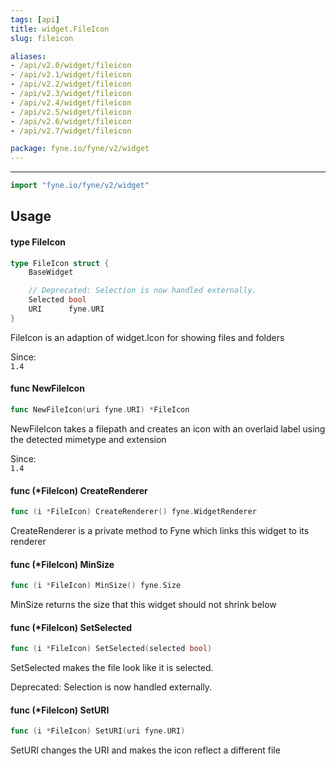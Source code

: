 ```yaml
---
tags: [api]
title: widget.FileIcon
slug: fileicon

aliases:
- /api/v2.0/widget/fileicon
- /api/v2.1/widget/fileicon
- /api/v2.2/widget/fileicon
- /api/v2.3/widget/fileicon
- /api/v2.4/widget/fileicon
- /api/v2.5/widget/fileicon
- /api/v2.6/widget/fileicon
- /api/v2.7/widget/fileicon

package: fyne.io/fyne/v2/widget
---
```



---
```go
import "fyne.io/fyne/v2/widget"
```

## Usage

#### type FileIcon

```go
type FileIcon struct {
	BaseWidget

	// Deprecated: Selection is now handled externally.
	Selected bool
	URI      fyne.URI
}
```

FileIcon is an adaption of widget.Icon for showing files and folders


<div class="since">Since: <code>
1.4</code></div>

#### func  NewFileIcon

```go
func NewFileIcon(uri fyne.URI) *FileIcon
```
NewFileIcon takes a filepath and creates an icon with an overlaid label using the detected mimetype and extension


<div class="since">Since: <code>
1.4</code></div>

#### func (*FileIcon) CreateRenderer

```go
func (i *FileIcon) CreateRenderer() fyne.WidgetRenderer
```
CreateRenderer is a private method to Fyne which links this widget to its renderer

#### func (*FileIcon) MinSize

```go
func (i *FileIcon) MinSize() fyne.Size
```
MinSize returns the size that this widget should not shrink below

#### func (*FileIcon) SetSelected

```go
func (i *FileIcon) SetSelected(selected bool)
```
SetSelected makes the file look like it is selected.


<div class="deprecated">
Deprecated: Selection is now handled externally.</div>

#### func (*FileIcon) SetURI

```go
func (i *FileIcon) SetURI(uri fyne.URI)
```
SetURI changes the URI and makes the icon reflect a different file
